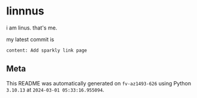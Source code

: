 # linnnus

i am linus. that's me.

my latest commit is

```
content: Add sparkly link page
```

## Meta

This README was automatically generated on `fv-az1493-626` using Python
`3.10.13` at `2024-03-01 05:33:16.955094`.
